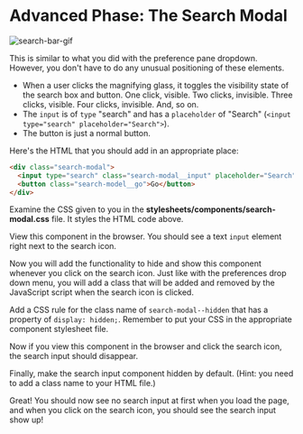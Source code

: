 # Advanced Phase: The Search Modal

![search-bar-gif]

This is similar to what you did with the preference pane dropdown. However, you
don't have to do any unusual positioning of these elements.

* When a user clicks the magnifying glass, it toggles the visibility state of
  the search box and button. One click, visible. Two clicks, invisible. Three
  clicks, visible. Four clicks, invisible. And, so on.
* The `input` is of `type` "search" and has a `placeholder` of "Search"
  (`<input type="search" placeholder="Search">`).
* The button is just a normal button.

Here's the HTML that you should add in an appropriate place:

```html
<div class="search-modal">
  <input type="search" class="search-modal__input" placeholder="Search">
  <button class="search-model__go">Go</button>
</div>
```

Examine the CSS given to you in the __stylesheets/components/search-modal.css__
file. It styles the HTML code above.

View this component in the browser. You should see a text `input` element right
next to the search icon.

Now you will add the functionality to hide and show this component whenever you
click on the search icon. Just like with the preferences drop down menu, you
will add a class that will be added and removed by the JavaScript script when
the search icon is clicked.

Add a CSS rule for the class name of `search-modal--hidden` that has a property
of `display: hidden;`. Remember to put your CSS in the appropriate component
stylesheet file.

Now if you view this component in the browser and click the search icon, the
search input should disappear.

Finally, make the search input component hidden by default. (Hint: you need
to add a class name to your HTML file.)

Great! You should now see no search input at first when you load the page, and
when you click on the search icon, you should see the search input show up!

[search-bar-gif]: https://appacademy-open-assets.s3-us-west-1.amazonaws.com/Module-Responsive-Design/response-design-projects/aa-times/assets/search.gif